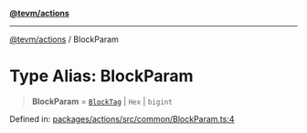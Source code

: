 [**@tevm/actions**](../README.md)

***

[@tevm/actions](../globals.md) / BlockParam

# Type Alias: BlockParam

> **BlockParam** = [`BlockTag`](BlockTag.md) \| `Hex` \| `bigint`

Defined in: [packages/actions/src/common/BlockParam.ts:4](https://github.com/evmts/tevm-monorepo/blob/main/packages/actions/src/common/BlockParam.ts#L4)

